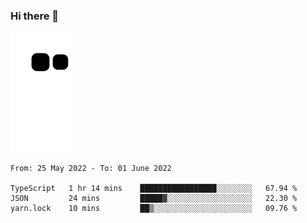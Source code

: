 ### Hi there 👋
![Alt text](https://raw.githubusercontent.com/romain22222/romain22222/output/github-contribution-grid-snake.svg)

<!--START_SECTION:waka-->

```text
From: 25 May 2022 - To: 01 June 2022

TypeScript   1 hr 14 mins    █████████████████░░░░░░░░   67.94 %
JSON         24 mins         █████▓░░░░░░░░░░░░░░░░░░░   22.30 %
yarn.lock    10 mins         ██▒░░░░░░░░░░░░░░░░░░░░░░   09.76 %
```

<!--END_SECTION:waka-->
<!--
**romain22222/romain22222** is a ✨ _special_ ✨ repository because its `README.md` (this file) appears on your GitHub profile.

Here are some ideas to get you started:

- 🔭 I’m currently working on ...
- 🌱 I’m currently learning ...
- 👯 I’m looking to collaborate on ...
- 🤔 I’m looking for help with ...
- 💬 Ask me about ...
- 📫 How to reach me: ...
- 😄 Pronouns: ...
- ⚡ Fun fact: ...
-->
